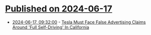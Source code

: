 # [Published on 2024-06-17](index.md)

* [2024-06-17, 09:32:00](https://soylentnews.org/article.pl?sid=24/06/16/051215&from=rss) - [Tesla Must Face False Advertising Claims Around 'Full Self-Driving' In California](https://soylentnews.org/article.pl?sid=24/06/16/051215&from=rss)
